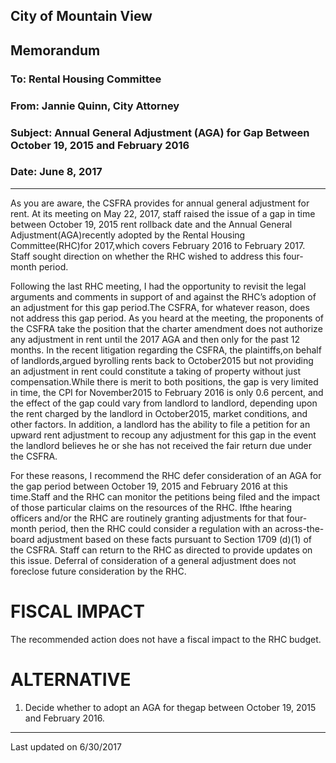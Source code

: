 ## City of Mountain View
## Memorandum
### To: Rental Housing Committee
### From: Jannie Quinn, City Attorney 
### Subject: Annual  General  Adjustment (AGA)  for  Gap  Between  October  19,  2015 and February 2016  
### Date: June 8, 2017  

***

As  you  are  aware,  the  CSFRA  provides  for  annual  general  adjustment  for  rent.    At  its meeting  on  May  22,  2017,  staff  raised  the issue  of  a  gap  in  time  between  October  19, 2015 rent rollback date and the Annual General Adjustment(AGA)recently adopted by the Rental Housing Committee(RHC)for 2017,which covers February 2016 to February 2017.    Staff  sought  direction on whether  the RHC  wished  to  address  this  four-month period.  

Following  the  last  RHC  meeting,  I  had  the  opportunity  to  revisit  the  legal  arguments and comments in support of and against the RHC’s adoption of an adjustment for this gap period.The CSFRA, for whatever reason, does not address this gap period. As you heard  at  the  meeting,  the  proponents  of  the  CSFRA  take  the  position  that  the  charter amendment  does  not  authorize  any  adjustment  in  rent  until  the  2017  AGA  and  then only for the past 12 months. In the recent litigation regarding the CSFRA, the plaintiffs,on behalf of landlords,argued byrolling rents back to October2015 but not providing an adjustment in rent could constitute a taking of property without just compensation.While  there  is  merit  to  both  positions,  the  gap  is  very  limited  in  time,  the  CPI  for November2015  to  February  2016  is  only 0.6  percent,  and  the  effect  of  the  gap  could vary  from  landlord  to  landlord,  depending  upon  the  rent  charged  by  the  landlord  in October2015,  market  conditions,  and  other  factors. In  addition,  a  landlord  has  the ability to file a petition for an upward rent adjustment to recoup any adjustment for this gap  in  the  event  the  landlord  believes  he  or  she  has  not  received  the  fair  return  due under the CSFRA.  

For  these  reasons,  I  recommend  the  RHC  defer  consideration  of  an  AGA  for the  gap period between October 19, 2015 and February 2016 at this time.Staff and the RHC can monitor  the  petitions  being  filed  and  the  impact  of  those  particular  claims  on  the resources  of  the  RHC. Ifthe  hearing  officers  and/or  the  RHC  are  routinely  granting adjustments for that four-month period, then the RHC could consider a regulation with an  across-the-board  adjustment  based  on  these  facts  pursuant  to  Section  1709  (d)(1)  of the  CSFRA. Staff  can  return  to  the  RHC  as  directed  to  provide  updates  on  this  issue. Deferral   of   consideration   of   a   general   adjustment   does   not   foreclose   future consideration by the RHC.  

# FISCAL IMPACT  
The recommended action does not have a fiscal impact to the RHC budget.  

# ALTERNATIVE  
1. Decide  whether  to  adopt  an  AGA  for  thegap  between  October  19,  2015  and February 2016.

***
Last updated on 6/30/2017  